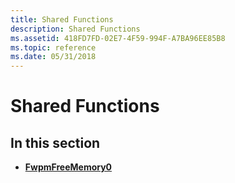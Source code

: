 ```yaml
---
title: Shared Functions
description: Shared Functions
ms.assetid: 418FD7FD-02E7-4F59-994F-A7BA96EE85B8
ms.topic: reference
ms.date: 05/31/2018
---
```


# Shared Functions

## In this section

-   [**FwpmFreeMemory0**](/windows/desktop/api/Fwpmu/nf-fwpmu-fwpmfreememory0)

 

 




